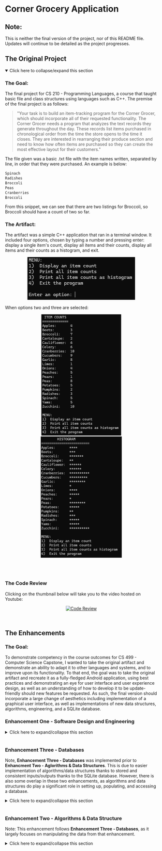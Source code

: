 # Corner Grocery Application

## Note:
This is neither the final version of the project, nor of this README file. Updates will continue to be detailed as the project progresses. 

## The Original Project
<details open>
<summary>Click here to collapse/expand this section</summary>

### The Goal:
The final project for CS 210 - Programming Languages, a course that taught basic file and class structures using languages such as C++. The premise of the final project is as follows:
>"Your task is to build an item-tracking program for the Corner Grocer, which should incorporate all of their requested functionality. The Corner Grocer needs a program that analyzes the text records they generate throughout the day. These records list items purchased in chronological order from the time the store opens to the time it closes. They are interested in rearranging their produce section and need to know how often items are purchased so they can create the most effective layout for their customers."

The file given was a basic .txt file with the item names written, separated by line, in order that they were purchased. An example is below:
```
Spinach
Radishes
Broccoli
Peas
Cranberries
Broccoli
```
From this snippet, we can see that there are two listings for Broccoli, so Broccoli should have a count of two so far. 


### The Artifact:
The artifact was a simple C++ application that ran in a terminal window. It included four options, chosen by typing a number and pressing enter: display a single item's count, display all items and their counts, display all items and their counts as a histogram, and exit.

<p align="center">
    <img src="screenshots/Artifact1.png" alt="The main menu displaying the options">
</p>

When options two and three are selected:

<p align="center">
    <img src="screenshots/Artifact2.png" alt="The display of items" height="400px">
    <img src="screenshots/Artifact3.png" alt="The histogram display" height="400px">
</p>
<br><br>

### The Code Review
Clicking on the thumbnail below will take you to the video hosted on Youtube:

<div align="center">
  
[![Code Review](https://img.youtube.com/vi/Jh8hhmw8C44/0.jpg)](https://www.youtube.com/watch?v=Jh8hhmw8C44)

</div>

</details>

<br>

## The Enhancements

### The Goal:
To demonstrate competency in the course outcomes for CS 499 - Computer Science Capstone, I wanted to take the original artifact and demonstrate an ability to adapt it to other languages and systems, and to improve upon its functionality. To that end, the goal was to take the original artifact and recreate it as a fully-fledged Android application, using best practices and demonstrating an eye for user interface and user experience design, as well as an understanding of how to develop it to be update-friendly should new features be requested. As such, the final version should incorporate a large change of aesthetics including implementation of a graphical user interface, as well as implementations of new data structures, algorithms, engineering, and a SQLite database.

### Enhancement One - Software Design and Engineering
<details>
<summary>Click here to expand/collapse this section</summary>

#### The Process
To begin the enhancements, I first considered the requirements of the project, and then began to work on ways in which the enhancements could be demonstrated. Part of this process was creating a simple mockup so that I could lay out key ideas and gain a basic visual guideline.
<p align="center">
    <img src="screenshots/Mockup.png" alt="The initial mockup of the Android application" height="400px">
</p>

Next, I created a new, basic application using Android Studio. Once it was set up, I first began creating pertinent .xml files, one for the main activity, one for what each item would look like, and one for each bottom sheet that would be implemented.
<p align="center">
<img src="screenshots/Layout.png" alt="The layout folder structure">
</p>
Once this was done, I simply created layouts using basic features so that I could easily access them when I was programming the main activity. As development continued, I slowly added more resource files and continued to develop the existent ones, adding new colors, layouts, icons, and more, including for day and night modes.

<br> Afterwards, coding and testing alternated, with any new features that required development being added. Use of Javadoc comments also helped to ensure more useful and explanatary coding.
<p align="center">
    <img src="screenshots/Javadoc1.png" alt="The Javadoc commenting style">
</p>
<p align="center">
    <img src="screenshots/Javadoc2.png" alt="The Javadoc readout when hovering">
</p>

#### The Features
While this enhancement is not a finalized version of the application, it does demonstrate the focus on Software Design and Engineering. As such, certain features have been updated or introduced. These include:

- **New GUI and layout, displaying all capabilities on one screen, with a scrollable RecyclerView that allows for quick, responsive access to all products**
<p align="center">
    <img src="screenshots/MainActivity.png" height="800px" alt="The main screen in the application">
    <img src="screenshots/MainActivityNightMode.png" height="800px" alt="The night mode version of the main screen.">
</p>
<br><br>

- **Search capabilities accessed directly from the toolbar**
<p align="center">
    <img src="screenshots/cropped/Search1.png" height="200px" alt="Search icon in toolbar">
    <img src="screenshots/cropped/Search2.png" height="200px" alt="Search capability">
</p>
<br><br>

- **Adjusting products by clicking on individual items, with hint text displaying the currently set quantity, and a decrement button that is disabled should the quantity be at zero**
<p align="center">
    <!-- <img src="screenshots/cropped/UpdateProduct.png" height="400px" alt="The bottom sheet that allows for updating a product"> -->
    <img src="screenshots/cropped/Hint.png" height="400px" alt="The bottom sheet that allows for updating a product">
    <img src="screenshots/cropped/DisabledDecrement.png" height="400px" alt="The bottom sheet that allows for updating a product">
</p>
<br><br>

- **Adding new products upon clicking the floating action button**
<p align="center">
    <img src="screenshots/cropped/AddProduct.png" height="400px" alt="The bottom sheet demonstrating the capability of adding a product.">
</p>
<br><br>

- **Deleting products upon long-press, which then requires confirmation**
<p align="center">
    <img src="screenshots/cropped/Delete.png" height="400px" alt="The bottom sheet demonstrating the capability of deleting a product.">
</p>

- **Optional histogram view through the overflow menu**
<p align="center">
    <img src="screenshots/cropped/Histogram.png" height="400px" alt="The histogram displaying asterisks instead of a numerical quantity.">
</p>

<br><br>

#### The Narrative
<details>
<summary><b><i>Click here to expand and read the accompanying narrative for the software design and engineering enhancement</i></b></summary>

>The artifact that I have chosen for enhancement is a project from CS 210 - Programming Languages. Initially a project designed to help learn class structures using C++, it was a simple application that tracked the number of items sold in a day by the Corner Grocer. Using data from a file, this information was shown to the user through three options: individual item search, displaying all items, and displaying all items through a histogram of asterisks for each item sold.<br><br>
I selected this project for multiple reasons. The main reason being that it is a simple enough application that it affords me the opportunity to adapt it to numerous environments and to make many improvements. In this case, I am adapting it to be a fully-fledged Android application that also allows users to add to or edit the items listed. This allows me to showcase user interface and user experience skills through developing a graphical user interface, as well allowing me to demonstrate my adaptability and consideration for future updates and enhancements. It also allows me to showcase Java proficiency, as well as an eye for detail and layout, as well as experience with databases such as SQL and SQLite as well as familiarity with data manipulation. <br><br>
For this enhancement, my goal primarily was to meet the fourth outcome, focusing on using well-founded and innovative techniques for implementing my solution to deliver value. By demonstrating that the application could run in a more visual and impactful manner, as well as being more accessible, I demonstrated adherence to this outcome. By using a consistent and meaningful commenting style through Javadoc comments, I allow for other developers, as well as myself, to more readily go through the code and understand how and why certain functions operate. I also have and will continue to maintain accessibility, in adherence to Android's design and accessibility principles. The methods and class structure implemented, as well as alternative versions of colors and icons for those devices using dark modes, follow best practices, with considerations towards current methodologies for development. I also followed a full plan to implement this enhancement, using requirements gathering, planning, mockup and wireframe design, alongside implementation and testing following a common development lifecycle. While there are features that check for valid input, these will be enhanced further in later updates once the database has been implemented, with algorithms and data structures also playing a large role in the input validation and error handling process. Currently, my outcome-coverage plans are intact, as I believe that, through the narratives, reflection, and code review, I will be covering the first two course outcomes, and the following enhancements will demonstrate a blend of the final three outcomes, with focus on the final two.<br><br>
Through the enhancement process, I have learned a lot. In particular, I have learned that practice truly does help: the first time that I created an Android application, I worried that the process would never quite "click into place" for me, and that I would constantly have to look up the entire procedure. However, when developing this application, I realized that I knew much more about the process than I had realized, and that I can now feel much more confident when tackling different aspects of application design and development. Using Android Studio's resources, designing an interface, and setting up the class and project structure was rather easy, and that knowledge has cemented my desire to continue working in application development. The most pressing challenge I faced was not to do with the actual development side, but the testing, as my computer needs to be replaced soon and struggles to run the Android emulator smoothly. My plan to rectify this is simple: replacing my computer once I graduate as a gift to myself. 
The other challenge I faced is trying to avoid perfecting every detail too early. As this enhancement will be polished after receiving feedback and modified during later enhancements, I had to try not to overwork small details. If I implemented every design consideration I wanted, the project would be behind schedule. Ideas such as offering a color selector for individual items, while helpful, are not necessary, and so I needed to be willing to push those developments and features back, focusing on what is necessary. This is a challenge for me, as I tend to be a perfectionist and enjoy working on developing user interface components and features. However, I am improving my ability to properly organize my time and development structure.

</details>

</details>
<br>

### Enhancement Three - Databases
Note, **Enhancement Three - Databases** was implemented prior to **Enhancment Two - Aglorithms & Data Structures**. This is due to easier implementation of algorithms/data structures thanks to stored and consistent inputs/outputs thanks to the SQLite database. However, there is also some overlap in these two enhancements, as algorithms and data structures do play a significant role in setting up, populating, and accessing a database.

<details>
<summary>Click here to expand/collapse this section</summary>

#### The Process
To begin, the main goal of implementing a database was to have repeat access to data with improved ability to search, sort, and modify. To that end, the first task was implementing a SQLite database. However, instead of using the default Android implementation of SQLite and related libraries, I instead used SQLCipher, so that a more secure database can be encrypted and require a passkey to decrypt it. This allows, should the Corner Grocer desire, an added level of security. While the application itself stores the database in a private folder in the system accessible only to the application, it now includes an added layer of protection. Another step of security is preventing SQL injection. This is accomplished in numerous ways, including the use of parameterized queries for user input, content values for helper methods, and limiting lengths and types of user input. 

#### The Features
As seen in earlier screenshots, there were placeholders for adding, updating, and deleting entries. These have now been given full functionality, allowing for users to completely modify the data stored within the database and shown in the application's main screen. Adjustments have also been made to allow users to submit an optional category for any item when adding.
<p align="center">
    <img src="screenshots/cropped/CategoryAddition.png" height="400px" alt="The bottom sheet demonstrating the capability of adding a product with a category field.">
</p>
<br>

There is also another significant change. When first launched, or when the database is removed when clearing the application storage, the application will build the SQLite database based on the input text file. This file has been modified for the Android application to include the data in this format: `Name,Category,Quantity`. An example portion of the input file and resulting main screen are below.

```
Apples,Produce,4
Beets,Produce,3
Broccoli,Produce,7
Cantaloupe,Produce,2
Cauliflower,Produce,6
```

<p align="center">
    <img src="screenshots/cropped/ReadFromFile.png" height="400px" alt="The bottom sheet demonstrating the capability of adding a product with a category field.">
</p>
<br>

Additional features include case insensitivity and trimmed inputs, so attempting to add ` yAMS     ` while `Yams` has already been entered will let you know that it is already in the database. This can help prevent issues with repeat items, especially in cases where users may accidentally attempt adding an existing item with differing capitalization or add a space after entering a product name due to keyboard suggestions.

Other, minor fixes have been added in this enhancement as well, including improved enabling/disabling of buttons when certain conditions are met, such as the increment button being disabled to begin with when the item chosen for updating began with the maximum quantity. 

#### The Narrative
<details>
<summary><b><i>Click here to expand and read the accompanying narrative for the database enhancement</i></b></summary>

>The artifact that I chose for this enhancement, as well as the other two, is from CS 210 - Programming Languages. In it, a grocery store, Corner Grocer, requested an application that reads information from a file to display the sale of items in three ways: by search, displaying all, or displaying all with a histogram. The data is also saved in a different format to a file called frequency.dat. The reason that I chose this artifact is that it works very well with the three enhancements, as it is a simple, yet useful original application that has room for improvement, and already shows a need for a more robust data management system. However, it should be noted that at this stage, I have alternated the order of enhancements and have worked on the Database enhancement prior to the Algorithm and Data Structure enhancement.<br><br>
In this specific enhancement category, adding a proper database allows for improved speed and data manipulation. It also allows the application to gain a level of security and input validation that would otherwise be a much more complex operation. To that end, I have implemented a SQLite database through SQLCipher, which allows for encrypting and decrypting the database should Corner Grocer desire. There is also functionality for reading, creating, updating, and deleting entries, as these can often be necessary when reviewing inventory, and allow for correcting any mistakes in the initial data files. This enhancement allows me to demonstrate an understanding of the implementation of relational databases and associated functionality, while writing code that allows for effective and easier future updates. This can be seen in the addition of a column in the database for product categories, which, while not necessary, allows for improved data effectiveness and manipulation.<br><br>
The course outcome that was a specific focus of this enhancement was the final outcome: "Develop a security mindset that anticipates adversarial exploits in software architecture and designs to expose potential vulnerabilities, mitigate design flaws, and ensure privacy and enhanced security of data and resources." This outcome was met through various means implemented, including a more secure format for data storage through using a database, optional encryption and decryption using a passphrase with SQLCipher, parameterized queries with user input validation to prevent injection, and having the data stored in a private encrypted folder accessible only to the application within the Android ecosystem. Such measures allow for a vastly improved level of security over the initial C++ program that uses an unencrypted directory to load, run, and store data in plain text formats.<br><br>
As of now, my outcome-coverage plans are intact. The initial enhancement focused on the fourth outcome: "Demonstrate an ability to use well-founded and innovative techniques, skills, and tools in computing practices for the purpose of implementing computer solutions that deliver value and accomplish industry-specific goals." This was accomplished through careful attention to the usage of various tools such as Javadoc commenting and by following well-founded guidelines for development such as accessibility and aesthetic considerations. Through the updated README markdown file, narratives, and code review, as well as through incorporating feedback into my work, I have also achieved, and will continue to meet, the first two course outcomes: "Employ strategies for building collaborative environments that enable diverse audiences to support organizational decision making in the field of computer science" and "Design, develop, and deliver professional-quality oral, written, and visual communications that are coherent, technically sound, and appropriately adapted to specific audiences and contexts." The remaining course outcome, “Design and evaluate computing solutions that solve a given problem using algorithmic principles and computer science practices and standards appropriate to its solution, while managing the trade-offs involved in design choices,” should be met through my upcoming enhancement for algorithms and data structure.<br><br>
For this artifact, there was a somewhat large learning curve in a few areas. First, I needed to learn how to better adapt the database and relevant operations to incorporate a more security-minded approach. This meant researching modern security concerns and solutions, as well as discovering tools to aid in the process. I then had to learn and test implementing those solutions and tools into my workflow, with additional tests to ensure that they provided ample security. Secondly, I needed to learn ideal techniques for displaying updated data, so that changes to the database were reflected in the application in an efficient manner. However, through testing solutions for both challenges, I gained an ability to solve them with a much deeper understanding of how to do so, which will aid me in my current and future projects.

</details>


</details>
<br>

### Enhancement Two - Algorithms & Data Structure
Note: This enhancement follows **Enhancement Three - Databases**, as it largely focuses on manipulating the data from that enhancement.

<details>
<summary>Click here to expand/collapse this section</summary>
For this enhancement, the application includes sorting based on different attributes, including by name, quantity, and product category in ascending and descending orders. Searching has also been implemented, allowing users to peruse data as effectively as possible, and while maintaining the current sorting method. These enhancements also function with the toggleable histogram. This is also the enhancement in which code is cleaned up, exessive variables, calls, or other aspects are removed or optimized, and other minor improvements are made.

#### The Process
Using the data stored in the SQLite database previously, work on this enhancement began with modifying the database handler class to become a Singleton, as it only needs one instance, which also allows for both the main activity and adapter to communicate with it simulteanously. This allows for calls from either to utilize the same attributes in the handler class, namely the sorting method of SQL's ORDER BY statement. Because of this, any updates on either end can utilize the sorting method so that the user experience is consistent and intuitive. <a href="screenshots/cropped/IndexUsage.png">An index was created for the name column in the table to allow faster ordering.</a><br>
The next step was implementing searching, which involved modifying the adapter class in particular to take in a filtered list, which was acquired through the main activity's SearchView calling for an updated list whenever the text was modified. This required some moderate changes to the way the RecyclerView received new data, and how it updates. For efficiency, updates and deletions no longer reload the entire database's table's contents, but instead update the single item modified or deleted. 

#### The Features
The most noticeable features incorporated are the search and sort functions.

- **Sorting**

To allow for improved readability and utility, the easy to see and access "Sorting By" button updates on each click, allowing users to see the data in their preferred order. This includes by name, quantity, and category, each with ascending and descending options. Note that the initial database, created from an input file, did not contain any categories except for "Produce". 
<p align="center">
    <img src="screenshots/cropped/Sort1.png" height="150px" alt="The sort button demonstrating ordering by ascending names.">
    <img src="screenshots/cropped/Sort2.png" height="150px" alt="The sort button demonstrating ordering by descending names.">
    <img src="screenshots/cropped/Sort3.png" height="150px" alt="The sort button demonstrating ordering by ascending quantity.">
    <img src="screenshots/cropped/Sort4.png" height="150px" alt="The sort button demonstrating ordering by descending quantity.">
    <img src="screenshots/cropped/Sort5.png" height="150px" alt="The sort button demonstrating ordering by ascending categories.">
    <img src="screenshots/cropped/Sort6.png" height="150px" alt="The sort button demonstrating ordering by descending categories.">
</p>
<br><br>

- **Searching**

This enhancement implements the SearchView to allow users to search for results quickly. You may notice that the sorting option is disabled during this process; this is so that the search maintains the current sorting order, and it is enabled again once the search is complete.
<p align="center">
    <img src="screenshots/cropped/SearchResults.png" height="400px" alt="The search function returning valid results.">
</p>
<br><br>

#### The Narrative
<details>
<summary><b><i>Click here to expand and read the accompanying narrative for the algorithms and data structure enhancement</i></b></summary>

>For this enhancement, I have continued my work on the Corner Grocer Android application based on the CS 210 - Programming Languages C++ project. In the project, a file was read from input that contained the items purchased at the Corner Grocer. The initial artifact allowed users to search for a specific item, display all items, and display all items as a histogram. As a simple project, it allowed me the flexibility to adapt it into a new language with new features while retaining its core goals. For algorithms and data structures, it allowed me to manipulate data more effectively, and to demonstrate methods of data handling that improve speed and utility, such as through sorting and searching methods, while also allowing easier modifications in the event of additional information being required or desired. Because I performed the database enhancement first, I was then able to utilize the information within the database to quickly construct and sort different lists, add new columns of information, and apply filters to aid users. This enabled me to demonstrate an understanding of best practices when evaluating and implementing solutions for data structuring and management.<br><br>
With this enhancement, I completed my final outcome, which is the third in the list, relating to designing and evaluating computing solutions to solve problems using algorithmic principles and practices while managing trade-offs. One example of this is the use of indexing for the SQLite database to allow faster read operations. While the use of many indexes within a large write-heavy database may see significant slowdowns, at the size and operation assumed by the initial artifact prompt any potential slowdown would be unnoticeable, and the use of write operations will be much less than read operations. This allows faster reading and sorting than without an index, with no perceptible trade-off. With the index, the time complexity of a search may be O(log n), as opposed to the standard O(n). Such considerations allow the program to run in an efficient manner, meeting user needs and allowing greater flexibility in how data is read and interpretted. With this enhancement, my course outcomes are completed, though there are still more opportunities to demonstrate adherence to them, such as through the professional self-assessment.<br><br>
Throughout this stage of enhancements, I learned the importance of carefully weighing my options with regard to solutions and practices. While the provided input file contains only twenty items, it is important to consider how the application would handle much larger amounts of data. Though the initial input may be small, with the newly implemented ability to add items solutions that have almost no perceptible slowdowns may cause severe issues with more data. Therefore, I had to do a lot of research into modern solutions and their trade-offs before implementing any. I also had to learn to better use tools for testing data, such as through Android Studio's app inspection window to manage and query data, evaluate query plans, and ensure that solutions such as the created index were being utilized in any appropriate scenarios. 

</details>
</details>
